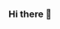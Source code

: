 ### Hi there 👋

<!--
**ShezzyBear/ShezzyBear** is a ✨ _special_ ✨ repository because its `README.md` (this file) appears on your GitHub profile.

Here are some ideas to get you started:

- 🔭 I’m currently working on ...
- 🌱 I’m currently learning ...
- 👯 I’m looking to collaborate on ...
- 🤔 I’m looking for help with ...
- 💬 Ask me about ...
- 📫 How to reach me: ...
- 😄 Pronouns: ...
- ⚡ Fun fact: ...

[![Shez's GitHub stats](https://github-readme-stats.vercel.app/api?username=ShezzyBear)](https://github.com/anuraghazra/github-readme-stats)

-->

